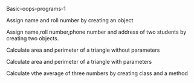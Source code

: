 Basic-oops-programs-1

Assign name and roll number by creating an object

Assign name,roll number,phone number and address of two students by creating two  objects.

Calculate area and perimeter of a triangle without parameters

Calculate area and perimeter of a triangle with parameters

Calculate vthe average of three numbers by creating class and a method
